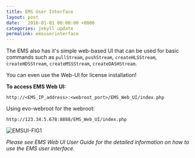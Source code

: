 ```yaml
---
title: EMS User Interface
layout: post
date:   2016-01-01 00:00:00 +0000
categories: jekyll update
permalink: emsuserinterface
---
```


The EMS also has it's simple web-based UI that can be used for basic commands such as `pullStream`, `pushStream`, `createHLSStream`, `createHDSStream`, `createMSSStream`, `createDASHStream`. 

You can even use the Web-UI for license installation!


**To access EMS Web UI:**
``` 
http://<EMS_IP_address>:<webroot_port>/EMS_Web_UI/index.php
``` 
Using evo-webroot for the webroot:
``` 
http://123.34.5.678:8888/EMS_Web_UI/index.php
``` 


![EMSUI-FIG1]({{site.baseurl}}/assets/emsui.png)

*Please see EMS Web UI User Guide for the detailed information on how to use the EMS user interface.* 

